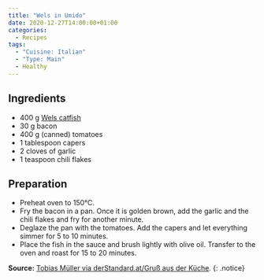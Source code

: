 ```yaml
---
title: "Wels in Umido"
date: 2020-12-27T14:00:00+01:00
categories:
  - Recipes
tags:
  - "Cuisine: Italian"
  - "Type: Main"
  - Healthy
---
```


## Ingredients

* 400 g [Wels catfish](https://en.wikipedia.org/wiki/Wels_catfish)
* 30 g bacon
* 400 g (canned) tomatoes
* 1 tablespoon capers
* 2 cloves of garlic
* 1 teaspoon chili flakes

## Preparation

* Preheat oven to 150°C.
* Fry the bacon in a pan. Once it is golden brown, add the garlic and the chili flakes and fry for another minute.
* Deglaze the pan with the tomatoes. Add the capers and let everything simmer for 5 to 10 minutes.
* Place the fish in the sauce and brush lightly with olive oil. Transfer to the oven and roast for 15 to 20 minutes.

**Source:** [Tobias Müller via derStandard.at/Gruß aus der Küche](https://www.derstandard.at/story/2000122208704/schnell-gemacht-und-koestlich-wels-wie-in-neapel).
{: .notice}
